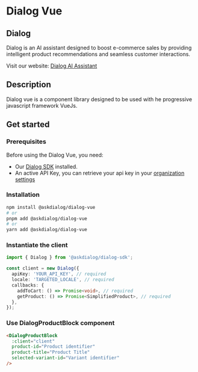 # Dialog Vue

## Dialog

Dialog is an AI assistant designed to boost e-commerce sales by providing intelligent product recommendations and seamless customer interactions.

Visit our website: [Dialog AI Assistant](https://www.askdialog.com/)

## Description

Dialog vue is a component library designed to be used with he progressive javascript framework VueJs.

## Get started

### Prerequisites

Before using the Dialog Vue, you need:

- Our [Dialog SDK](https://www.npmjs.com/package/@askdialog/dialog-sdk) installed.
- An active API Key, you can retrieve your api key in your [organization settings](https://app.askdialog.com/settings)

### Installation

```bash
npm install @askdialog/dialog-vue
# or
pnpm add @askdialog/dialog-vue
# or
yarn add @askdialog/dialog-vue
```

### Instantiate the client

```typescript
import { Dialog } from '@askdialog/dialog-sdk';

const client = new Dialog({
  apiKey: 'YOUR_API_KEY', // required
  locale: 'TARGETED_LOCALE', // required
  callbacks: {
    addToCart: () => Promise<void>, // required
    getProduct: () => Promise<SimplifiedProduct>, // required
  },
});
```

### Use DialogProductBlock component

```html
<DialogProductBlock
  :client="client"
  product-id="Product identifier"
  product-title="Product Title"
  selected-variant-id="Variant identifier"
/>
```
